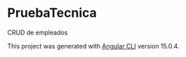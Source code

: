 # PruebaTecnica

CRUD de empleados

This project was generated with [Angular CLI](https://github.com/angular/angular-cli) version 15.0.4.


